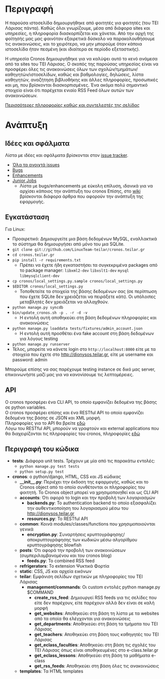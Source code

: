 Περιγραφή
=========

Η παρούσα ιστοσελίδα δημιουργήθηκε από φοιτητές για φοιτητές (του ΤΕΙ Λάρισας
πάντα). Καθώς όλοι γνωρίζουμε, μέσα από διάφορα sites και υπηρεσίες, η
πληροφορία διασκορπίζεται και χάνεται. Από την αρχή της φοίτησής μας μας
φαινόταν εξαιρετικά δύσκολο να παρακολουθήσουμε τις ανακοινώσεις, και το
χειρότερο, να μην μπορούμε όταν κάποια ιστοσελίδα ήταν πεσμένη (και ιδιαίτερα
σε περίοδο εξεταστικής).

Η υπηρεσία Cronos δημιουργήθηκε για να καλύψει αυτό το κενό ανάμεσα από τα
sites του ΤΕΙ Λάρισας. Ο σκοπός της παρούσας υπηρεσίας είναι να προσφέρει όλες
τις ανακοινώσεις όλων των σχολών/τμημάτων/καθηγητών/ιστοσελίδων, καθώς και
βαθμολογίες, δηλώσεις, λίστα καθηγητών, αναζήτηση βιβλιοθήκης και άλλες
πληροφορίες, προσωπικές και μη, που βρίσκονται διασκορπισμένες. Ένα ακόμα πολύ
σημαντικό στοιχείο είναι ότι παρέχεται ενιαίο RSS Feed όλων αυτών των
ανακοινώσεων.

[Περισσότερες πληροφορίες καθώς και συντελεστές της σελίδας](http://cronos.teilar.gr/about)

Ανάπτυξη
========

Ιδέες και σφάλματα
--------------------

Λίστα με ιδέες και σφάλματα βρίσκονται στον [issue tracker](https://github.com/LinuxTeam-teilar/cronos.teilar.gr/issues).
 * [Όλα τα ανοιχτά issues](https://github.com/LinuxTeam-teilar/cronos.teilar.gr/issues?direction=desc&sort=created&state=open)
 * [Bugs](https://github.com/LinuxTeam-teilar/cronos.teilar.gr/issues?direction=desc&labels=bug&page=1&sort=created&state=open)
 * [Enhancements](https://github.com/LinuxTeam-teilar/cronos.teilar.gr/issues?direction=desc&labels=enhancement&page=1&sort=created&state=open)
 * [Junior Jobs](https://github.com/LinuxTeam-teilar/cronos.teilar.gr/issues?direction=desc&labels=junior+job&page=1&sort=created&state=open)
     * Λίστα με bugs/enhancements με εύκολη επίλυση, ιδανικά για να αρχίσει
     κάποιος την ανάπτυξη του cronos
Επίσης, στο [wiki](https://github.com/LinuxTeam-teilar/cronos.teilar.gr/wiki)
βρίσκονται διάφορα άρθρα που αφορούν την ανάπτυξη της εφαρμογής.

Εγκατάσταση
-----------

Για Linux:

* Προαιρετικό: Δημιουργείτε μια βάση δεδομένων MySQL, εναλλακτικά το σύστημα
θα δημιουργήσει από μόνο του μια SQLite.
* `git clone git://github.com/LinuxTeam-teilar/cronos.teilar.gr`
* `cd cronos.teilar.gr`
* `pip install -r requirements.txt`
  * Πρέπει να έχετε ήδη εγκαταστήσει τα συγκεκριμένα packages από το package
  manager: `libxml2-dev` `libxslt1-dev` `mysql` `libmysqlclient-dev`
* `cp cronos/local_settings.py.sample cronos/local_settings.py`
* `$EDITOR cronos/local_settings.py`
  * Τοποθετείτε τα στοιχεία της βάσης δεδομένων σας (σε περίπτωση που έχετε
  SQLite δεν χρειάζεται να πειράξετε κάτι). Οι υπόλοιπες μεταβλητές δεν
  χρειάζεται να αλλαχθούν.
* `python manage.py syncdb`
* `bin/update_cronos.sh -p . -r -d -v`
  * Η εντολή αυτή αποθηκεύει στη βάση δεδομένων πληροφορίες και ανακοινώσεις
* `python manage.py loaddata tests/fixtures/admin_account.json`
  * Η εντολή αυτή προσθέτει ένα fake account στη βάση δεδομένων για λόγους
  testing
* `python manage.py runserver`
* Τέλος, μπορείτε να κάνετε login στο `http://localhost:8000` είτε με τα στοιχεία
που έχετε στο http://dionysos.teilar.gr, είτε με username και password: admin

Μπορούμε επίσης να σας παρέχουμε testing instance σε δικό μας server,
επικοινωνήστε μαζί μας για να κανονίσουμε τις λεπτομέρειες.

API
---

Ο cronos προσφέρει ένα CLI API, το οποίο εμφανίζει δεδομένα της βάσης
σε python variables.  
Ο cronos προσφέρει επίσης και ένα RESTful API το οποίο εμφανίζει
δεδομένα της βάσης σε JSON και XML μορφή.  
Πληροφορίες για το API θα βρείτε [εδώ](https://github.com/LinuxTeam-teilar/cronos.teilar.gr/wiki/API)  
Λόγω του RESTful API, μπορούν να γραφτούν και external applications που θα
διαχειρίζονται τις πληροφορίες του cronos, πληροφορίες [εδώ](https://github.com/LinuxTeam-teilar/cronos.teilar.gr/wiki/External-applications)

Περιγραφή του κώδικα
--------------------

* **tests**: Διάφορα unit tests. Τρέχουν με μία από τις παρακάτω εντολές:
    * `python manage.py test tests`
    * `python setup.py test`
* **cronos**: ο python/django, HTML, CSS και JS κώδικας
    * **\_\_init\_\_.py**: Περιέχει την έκδοση της εφαρμογής, καθώς και το
    Cronos object από το οποίο συνθέτονται οι πληροφορίες του φοιτητή. Το
    Cronos object μπορεί να χρησιμοποιηθεί και ως CLI API
    * **accounts**: Ότι αφορά το login και την προβολή των λογαριασμών
        * **backends.py**: Το authentication backend το οποίο εξασφαλίζει την
        αυθεντικοποίηση του λογαριασμού μέσω του http://dionysos.teilar.gr
        * **resources.py**: Το RESTful API
    * **common**: Κοινά modules/classes/functions που χρησιμοποιούνται γενικά
        * **encryption.py**: Συναρτήσεις κρυπτογράφησης/αποκρυπτογράφησης των
        κωδικών μέσω αλγορίθμου κρυπτογράφησης blowfish
    * **posts**: Ότι αφορά την προβολή των ανακοινώσεων (συμπεριλαμβανομένου
    και του cronos blog)
        * **feeds.py**: Το combined RSS feed
    * **refrigerators**: Το extension Ψυκτικά Φορτία
    * **static**: CSS, JS και αρχεία εικόνων
    * **teilar**: Εμφάνιση σελίδων σχετικών με πληροφορίες του ΤΕΙ Λάρισας
        * **management/commands**: Οι custom εντολές python manage.py $COMMAND
            * **create\_rss\_feed**: Δημιουργεί RSS feeds για τις σελίδες που
            είτε δεν παρέχουν, είτε παρέχουν αλλά δεν είναι σε καλή μορφή
            * **get\_websites**: Αποθηκεύει στη βάση τη λίστα με τα websites
            από τα οποία θα ελέγχονται για ανακοινώσεις
            * **get\_departments**: Αποθηκεύει στη βάση τα τμήματα του ΤΕΙ Λάρισας
            * **get\_teachers**: Αποθηκεύει στη βάση τους καθηγητές του ΤΕΙ Λάρισας
            * **get\_eclass\_faculties**: Αποθηκεύει στη βάση τις σχολές του
            ΤΕΙ Λάρισας όπως είναι αποθηκευμένες στο e-class.teilar.gr
            * **get\_eclass\_lessons**: Αποθηκεύει στη βάση τα μαθήματα e-class
            * **get\_rss\_feeds**: Αποθηκεύει στη βάση όλες τις ανακοινώσεις
    * **templates**: Τα HTML templates
